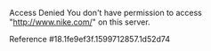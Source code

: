 Access Denied You don't have permission to access "http://www.nike.com/" on this server.

Reference #18.1fe9ef3f.1599712857.1d52d74